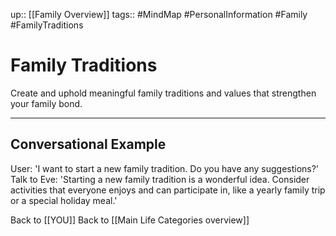 up:: [[Family Overview]]
tags:: #MindMap #PersonalInformation #Family #FamilyTraditions

# Family Traditions

Create and uphold meaningful family traditions and values that strengthen your family bond.

---
## Conversational Example
User: 'I want to start a new family tradition. Do you have any suggestions?'
Talk to Eve: 'Starting a new family tradition is a wonderful idea. Consider activities that everyone enjoys and can participate in, like a yearly family trip or a special holiday meal.'

Back to [[YOU]]
Back to [[Main Life Categories overview]]